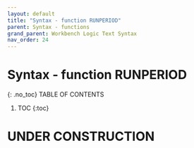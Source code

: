 ```yaml
---
layout: default
title: "Syntax - function RUNPERIOD"
parent: Syntax - functions
grand_parent: Workbench Logic Text Syntax
nav_order: 24
---
```

# Syntax - function RUNPERIOD
{: .no_toc}
TABLE OF CONTENTS 
1. TOC
{:toc}  
 
# UNDER CONSTRUCTION
